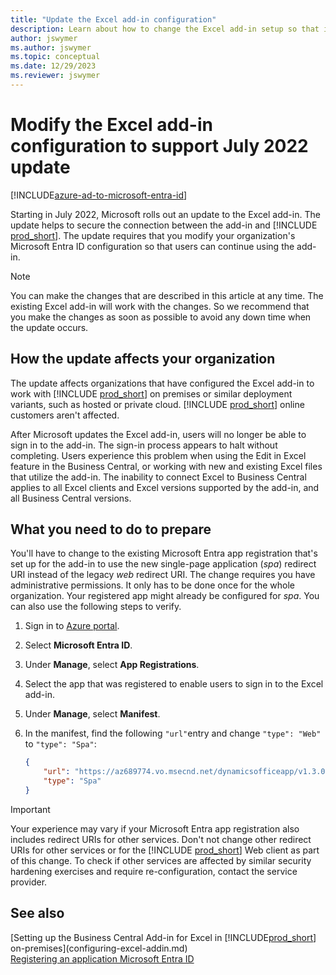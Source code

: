 ```yaml
---
title: "Update the Excel add-in configuration"
description: Learn about how to change the Excel add-in setup so that it works with the update in July 2022.
author: jswymer
ms.author: jswymer
ms.topic: conceptual
ms.date: 12/29/2023
ms.reviewer: jswymer
---
```

# Modify the Excel add-in configuration to support July 2022 update

[!INCLUDE[azure-ad-to-microsoft-entra-id](~/../shared-content/shared/azure-ad-to-microsoft-entra-id.md)]

Starting in July 2022, Microsoft rolls out an update to the Excel add-in. The update helps to secure the connection between the add-in and [!INCLUDE [prod_short](../developer/includes/prod_short.md)]. The update requires that you modify your organization's Microsoft Entra ID configuration so that users can continue using the add-in.

> [!NOTE]
> You can make the changes that are described in this article at any time. The existing Excel add-in will work with the changes. So we recommend that you make the changes as soon as possible to avoid any down time when the update occurs.

## How the update affects your organization

The update affects organizations that have configured the Excel add-in to work with [!INCLUDE [prod_short](../developer/includes/prod_short.md)] on premises or similar deployment variants, such as hosted or private cloud. [!INCLUDE [prod_short](../developer/includes/prod_short.md)] online customers aren't affected.

After Microsoft updates the Excel add-in, users will no longer be able to sign in to the add-in. The sign-in process appears to halt without completing. Users experience this problem when using the Edit in Excel feature in the Business Central, or working with new and existing Excel files that utilize the add-in. The inability to connect Excel to Business Central applies to all Excel clients and Excel versions supported by the add-in, and all Business Central versions.

## What you need to do to prepare

You'll have to change to the existing Microsoft Entra app registration that's set up for the add-in to use the new single-page application (*spa*) redirect URI instead of the legacy *web* redirect URI. The change requires you have administrative permissions. It only has to be done once for the whole organization. Your registered app might already be configured for *spa*. You can also use the following steps to verify.

1. Sign in to [Azure portal](https://portal.azure.com).
2. Select **Microsoft Entra ID**. 
3. Under **Manage**, select **App Registrations**.
4. Select the app that was registered to enable users to sign in to the Excel add-in. 
5. Under **Manage**, select **Manifest**.
6. In the manifest, find the following `"url"`entry and change `"type": "Web"` to `"type": "Spa"`:

    ```json  
    {
        "url": "https://az689774.vo.msecnd.net/dynamicsofficeapp/v1.3.0.0/*",
        "type": "Spa"
    }
    ```

> [!IMPORTANT]
> Your experience may vary if your Microsoft Entra app registration also includes redirect URIs for other services. Don't not change other redirect URIs for other services or for the [!INCLUDE [prod_short](../developer/includes/prod_short.md)] Web client as part of this change. To check if other services are affected by similar security hardening exercises and require re-configuration, contact the service provider.

## See also

[Setting up the Business Central Add-in for Excel in [!INCLUDE[prod_short](../developer/includes/prod_short.md)] on-premises](configuring-excel-addin.md)  
[Registering an application Microsoft Entra ID](/azure/active-directory/develop/quickstart-register-app)    

